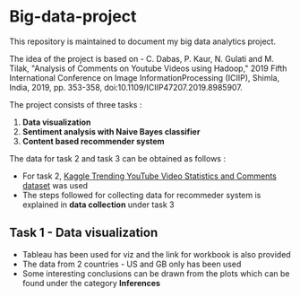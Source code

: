 # Big-data-project
This repository is maintained to document my big data analytics project.


The idea of the project is based on - C. Dabas, P. Kaur, N. Gulati and M. Tilak, "Analysis of Comments on Youtube Videos using Hadoop," 2019 Fifth International Conference on Image InformationProcessing (ICIIP), Shimla, India, 2019, pp. 353-358, doi:10.1109/ICIIP47207.2019.8985907.


The project consists of three tasks :
1. **Data visualization**
2. **Sentiment analysis with Naive Bayes classifier**
3. **Content based recommender system**

The data for task 2 and task 3 can be obtained as follows :
- For task 2, [Kaggle Trending YouTube Video Statistics and Comments dataset](https://www.kaggle.com/datasnaek/youtube) was used
- The steps followed for collecting data for recommeder system is explained in **data collection** under task 3

## Task 1 - Data visualization 
- Tableau has been used for viz and the link for workbook is also provided
- The data from 2 countries - US and GB only has been used
- Some interesting conclusions can be drawn from the plots which can be found under the category **Inferences**
